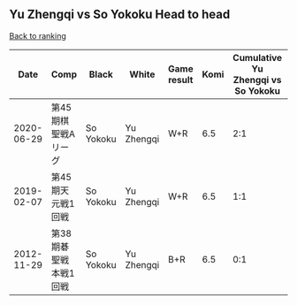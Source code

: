 ## Yu Zhengqi vs So Yokoku Head to head

[Back to ranking](../../index.md)




| **Date** | **Comp** | **Black** | **White** | **Game result** | **Komi** | **Cumulative Yu Zhengqi vs So Yokoku** | **Yu Zhengqi streak** | **So Yokoku streak** | 
| --- | --- | --- | --- | --- | --- | --- | --- | --- |
| 2020-06-29 | 第45期棋聖戦Aリーグ | So Yokoku | Yu Zhengqi | W+R | 6.5 | 2:1 | 2 | 0 | 
| 2019-02-07 | 第45期天元戦1回戦 | So Yokoku | Yu Zhengqi | W+R | 6.5 | 1:1 | 1 | 0 | 
| 2012-11-29 | 第38期碁聖戦本戦1回戦 | So Yokoku | Yu Zhengqi | B+R | 6.5 | 0:1 | 0 | 1 |




